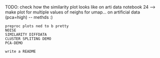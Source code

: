 TODO: 
    check how the similarity plot looks like on arti data
    notebook 24 --> make plot for multiple values of neighs for umap... on artificial data (pca=high)
    -- methds :)

    preproc plots ned to b pretty 
    NOISE 
    SIMILARITY DIFFDATA 
    CLUSTER SPLITING DEMO 
    PCA-DEMO

    write a README
    
